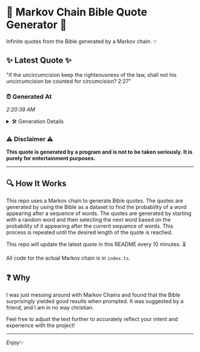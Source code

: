 # 📖 Markov Chain Bible Quote Generator 📖

Infinite quotes from the Bible generated by a Markov chain. ✨

## ✨ Latest Quote ✨
"if the uncircumcision keep the righteousness of the law, shall not his uncircumcision be counted for circumcision? 2:27"

### ⏰ Generated At
*2:20:39 AM*

<details>
    <summary>🛠️ Generation Details</summary>
    <p>
        <strong>🌱 Seed:</strong> if<br>
        <strong>🔄 Iterations:</strong> 17<br>
        <strong>📜 Context History:</strong><br>[ if ]: the<br>[ if, the ]: uncircumcision<br>[ if, the, uncircumcision ]: keep<br>[ if, the, uncircumcision, keep ]: the<br>[ if, the, uncircumcision, keep, the ]: righteousness<br>[ if, the, uncircumcision, keep, the, righteousness ]: of<br>[ the, uncircumcision, keep, the, righteousness, of ]: the<br>[ uncircumcision, keep, the, righteousness, of, the ]: law,<br>[ keep, the, righteousness, of, the, law, ]: shall<br>[ the, righteousness, of, the, law,, shall ]: not<br>[ righteousness, of, the, law,, shall, not ]: his<br>[ of, the, law,, shall, not, his ]: uncircumcision<br>[ the, law,, shall, not, his, uncircumcision ]: be<br>[ law,, shall, not, his, uncircumcision, be ]: counted<br>[ shall, not, his, uncircumcision, be, counted ]: for<br>[ not, his, uncircumcision, be, counted, for ]: circumcision?<br>[ his, uncircumcision, be, counted, for, circumcision? ]: 2:27<br>
    </p>
</details>

### ⚠️ Disclaimer ⚠️
**This quote is generated by a program and is not to be taken seriously. It is purely for entertainment purposes.**

---

## 🔍 How It Works

This repo uses a Markov chain to generate Bible quotes. The quotes are generated by using the Bible as a dataset to find the probability of a word appearing after a sequence of words. The quotes are generated by starting with a random word and then selecting the next word based on the probability of it appearing after the current sequence of words. This process is repeated until the desired length of the quote is reached.

This repo will update the latest quote in this README every 10 minutes. ⏳

All code for the actual Markov chain is in `index.ts`.

## ❓ Why

I was just messing around with Markov Chains and found that the Bible surprisingly yielded good results when prompted. 
It was suggested by a friend, and I am in no way christian.

Feel free to adjust the text further to accurately reflect your intent and experience with the project!

---

*Enjoy*✨
